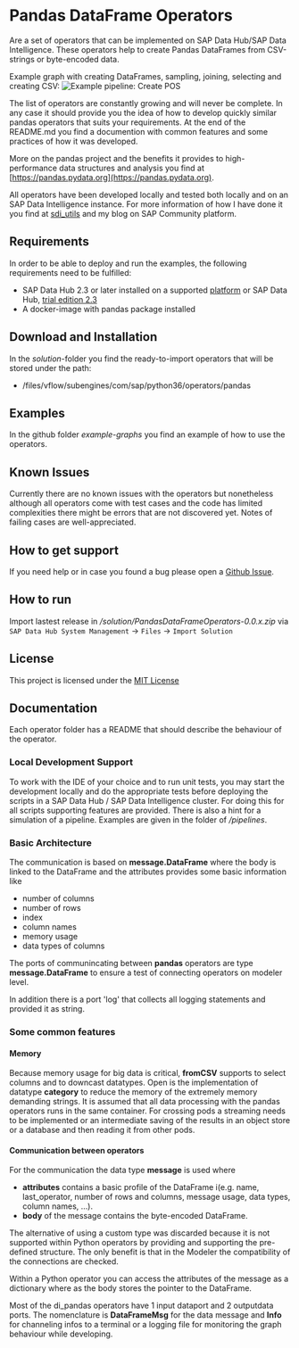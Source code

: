 # Pandas DataFrame Operators
Are a set of operators that can be implemented on SAP Data Hub/SAP Data Intelligence. These operators 
help to create Pandas DataFrames from CSV-strings or byte-encoded data. 

Example graph with creating DataFrames, sampling, joining, selecting and creating CSV:
![Example pipeline: Create POS](images/CreatePOS_pipeline.png)

The list of operators are constantly growing and will never be complete. In any case it should provide you the idea of how to develop quickly similar pandas operators that suits your requirements. At the end of the README.md you find a documention with common features and some practices of how it was developed. 

More on the pandas project and the benefits it provides to high-performance data structures and analysis you find at [https://pandas.pydata.org](https://pandas.pydata.org).

All operators have been developed locally and tested both locally and on an SAP Data Intelligence instance. For more information of how I have done it you find at [sdi_utils](https://github.com/thhapke/sdi_utils) and my blog on SAP Community platform. 

## Requirements

In order to be able to deploy and run the examples, the following requirements need to be fulfilled:

- SAP Data Hub 2.3 or later installed on a supported [platform](https://support.sap.com/content/dam/launchpad/en_us/pam/pam-essentials/SAP_Data_Hub_2_PAM.pdf) or SAP Data Hub, [trial edition 2.3](https://blogs.sap.com/2018/04/26/sap-data-hub-trial-edition/)
- A docker-image with pandas package installed

## Download and Installation
In the *solution*-folder you find the ready-to-import operators that will be stored under the path: 

- /files/vflow/subengines/com/sap/python36/operators/pandas


## Examples
In the github folder *example-graphs* you find an example of how to use the operators.

## Known Issues

Currently there are no known issues with the operators but nonetheless although all operators come with test cases and the code has limited complexities there might be errors that are not discovered yet. Notes of failing cases are well-appreciated. 

## How to get support

If you need help or in case you found a bug please open a [Github Issue](https://github.com/SAP/datahub-integration-examples/issues).

## How to run
Import lastest release in */solution/PandasDataFrameOperators-0.0.x.zip* via `SAP Data Hub System Management` -> `Files` -> `Import Solution`

## License

This project is licensed under the [MIT License](./LICENSE)


## Documentation
Each operator folder has a README that should describe the behaviour of the operator. 

### Local Development Support
To work with the IDE of your choice and to run unit tests, you may start the development locally and do the appropriate tests before deploying the scripts in a SAP Data Hub / SAP Data Intelligence cluster. For doing this for all scripts supporting features are provided. There is also a hint for a simulation of a pipeline. Examples are given in the folder of */pipelines*. 


### Basic Architecture
The communication is based on **message.DataFrame** where the body is linked to the DataFrame and the attributes provides some basic information like

* number of columns
* number of rows
* index
* column names
* memory usage
* data types of columns

The ports of communincating between **pandas** operators are type **message.DataFrame** to ensure a test of connecting operators on modeler level. 

In addition there is a port 'log' that collects all logging statements and provided it as string. 


### Some common features 
#### Memory
Because memory usage for big data is critical, **fromCSV** supports to select columns and 
to downcast datatypes. Open is the implementation of datatype **category** to reduce the 
memory of the extremely memory demanding strings. 
It is assumed that all data processing with the pandas operators runs in the same container. For crossing pods a streaming needs to be implemented or an intermediate saving of the results in an object store or a database and then reading it from other pods. 

#### Communication between operators
For the communication the data type **message** is used where 
* **attributes** contains a basic profile of the DataFrame i(e.g. name, last_operator, number of rows and columns, message usage, data types, column names, ...). 
* **body** of the message contains the byte-encoded DataFrame. 

The alternative of using a custom type was discarded because it is not supported within Python operators by providing and supporting the pre-defined structure. The only benefit is that in the Modeler the compatibility of the connections are checked. 

Within a Python operator you can access the attributes of the message as a dictionary where as the body stores the pointer to the DataFrame. 

Most of the di_pandas operators have 1 input dataport and 2 outputdata ports. The nomenclature is **DataFrameMsg** for the data message and **Info** for channeling infos to a terminal or a logging file for monitoring the graph behaviour while developing. 



